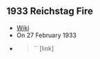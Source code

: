 ## 1933 Reichstag Fire
- [Wiki](https://en.wikipedia.org/wiki/Reichstag_fire)
- On 27 February 1933
- > `` [link]
    